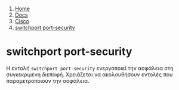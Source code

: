 <!-- -
Title: switchport port-security
Description: Σημειώσεις για την εντολή switchport port-security σε συσκευές Cisco
First Published: 2011-09-28
- -->

<ol class="breadcrumb">
<li><a href="/">Home</a></li>
<li><a href="/docs/">Docs</a></li>
<li><a href="/docs/cisco/">Cisco</a></li>
<li><a href="/docs/cisco/switchport-port-security.el.html">switchport port-security</a></li>
</ol>

switchport port-security
========================

Η εντολή `switchport port-security` ενεργοποιεί την ασφάλεια στη συγκεκριμένη 
διεπαφή. Χρειάζεται να ακολουθήσουν εντολές που παραμετροποιούν την ασφάλεια. 
